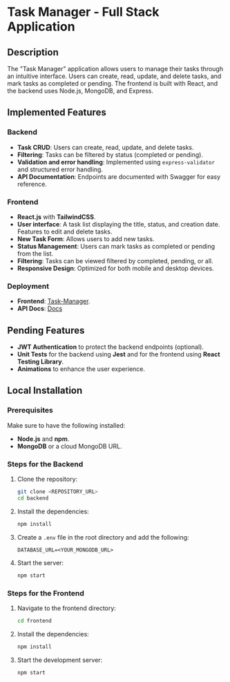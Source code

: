 # Task Manager - Full Stack Application

## Description
The "Task Manager" application allows users to manage their tasks through an intuitive interface. Users can create, read, update, and delete tasks, and mark tasks as completed or pending.
The frontend is built with React, and the backend uses Node.js, MongoDB, and Express.

## Implemented Features
### Backend
- **Task CRUD**: Users can create, read, update, and delete tasks.
- **Filtering**: Tasks can be filtered by status (completed or pending).
- **Validation and error handling**: Implemented using `express-validator` and structured error handling.
- **API Documentation**: Endpoints are documented with Swagger for easy reference. 

### Frontend
- **React.js** with **TailwindCSS**.
- **User interface**: A task list displaying the title, status, and creation date. Features to edit and delete tasks.
- **New Task Form**: Allows users to add new tasks.
- **Status Management**: Users can mark tasks as completed or pending from the list.
- **Filtering**: Tasks can be viewed filtered by completed, pending, or all.
- **Responsive Design**: Optimized for both mobile and desktop devices.

### Deployment
- **Frontend**: [Task-Manager](https://task-manager10.netlify.app/).
- **API Docs**: [Docs](https://task-manager-nmxz.onrender.com/api-docs/) 

## Pending Features
- **JWT Authentication** to protect the backend endpoints (optional).
- **Unit Tests** for the backend using **Jest** and for the frontend using **React Testing Library**.
- **Animations** to enhance the user experience.

## Local Installation

### Prerequisites
Make sure to have the following installed:
- **Node.js** and **npm**.
- **MongoDB** or a cloud MongoDB URL.

### Steps for the Backend
1. Clone the repository:
   ```bash
   git clone <REPOSITORY_URL>
   cd backend
   ```
2. Install the dependencies:
   ```bash
   npm install
   ```
3. Create a `.env` file in the root directory and add the following:
   ```env
   DATABASE_URL=<YOUR_MONGODB_URL>
   ```
4. Start the server:
   ```bash
   npm start
   ```
### Steps for the Frontend
1. Navigate to the frontend directory:
   ```bash
   cd frontend
   ```
2. Install the dependencies:
   ```bash
   npm install
   ```
3. Start the development server:
   ```bash
   npm start
   ```

